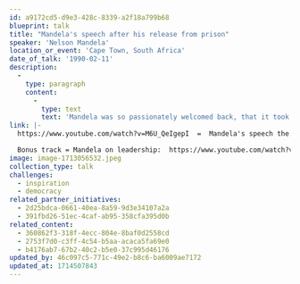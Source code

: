 ```yaml
---
id: a9172cd5-d9e3-428c-8339-a2f18a799b68
blueprint: talk
title: "Mandela's speech after his release from prison"
speaker: 'Nelson Mandela'
location_or_event: 'Cape Town, South Africa'
date_of_talk: '1990-02-11'
description:
  -
    type: paragraph
    content:
      -
        type: text
        text: 'Mandela was so passionately welcomed back, that it took seven minutes before the initial cheering finally subsided...'
link: |-
  https://www.youtube.com/watch?v=M6U_QeIgepI  =  Mandela's speech the day he was released from prison in 1990.

  Bonus track = Mandela on leadership:  https://www.youtube.com/watch?v=DGtAu2mKJsE
image: image-1713056532.jpeg
collection_type: talk
challenges:
  - inspiration
  - democracy
related_partner_initiatives:
  - 2d25bdca-0661-40ea-8a59-9d3e34107a2a
  - 391fbd26-51ec-4caf-ab95-358cfa395d0b
related_content:
  - 360862f3-318f-4ecc-804e-8baf0d2558cd
  - 2753f7d0-c3ff-4c54-b5aa-acaca5fa69e0
  - b4176ab7-67b2-40c2-b5e0-37c995d46176
updated_by: 46c097c5-771c-49e2-b8c6-ba6009ae7172
updated_at: 1714507843
---
```

